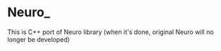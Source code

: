 # Neuro_
This is C++ port of Neuro library (when it's done, original Neuro will no longer be developed)
